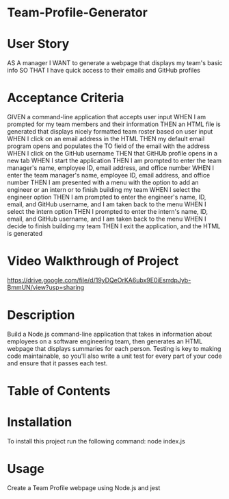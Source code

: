 # Team-Profile-Generator

# User Story 

AS A manager 
I WANT to generate a webpage that displays my team's basic info
SO THAT I have quick access to their emails and GitHub profiles

# Acceptance Criteria 

GIVEN a command-line application that accepts user input 
WHEN I am prompted for my team members and their information
THEN an HTML file is generated that displays nicely formatted team roster based on user input
WHEN I click on an email address in the HTML
THEN my default email program opens and populates the TO field of the email with the address
WHEN I click on the GitHub username
THEN that GitHUb profile opens in a new tab
WHEN I start the application 
THEN I am prompted to enter the team manager's name, employee ID, email address, and office number
WHEN I enter the team manager's name, employee ID, email address, and office number
THEN I am presented with a menu with the option to add an engineer or an intern or to finish building my team
WHEN I select the engineer option
THEN I am prompted to enter the engineer's name, ID, email, and GitHub username, and I am taken back to the menu
WHEN I select the intern option
THEN I prompted to enter the intern's name, ID, email, and GitHub username, and I am taken back to the menu
WHEN I decide to finish building my team
THEN I exit the application, and the HTML is generated

# Video Walkthrough of Project

https://drive.google.com/file/d/19yDQeOrKA6ubx9E0iEsrrdpJyb-BmmUN/view?usp=sharing

# Description

Build a Node.js command-line application that takes in information about employees on a software engineering team, then generates an HTML webpage that displays summaries for each person. Testing is key to making code maintainable, so you'll also write a unit test for every part of your code and ensure that it passes each test.

# Table of Contents

# Installation

To install this project run the following command:
node index.js

# Usage

Create a Team Profile webpage using Node.js and jest
